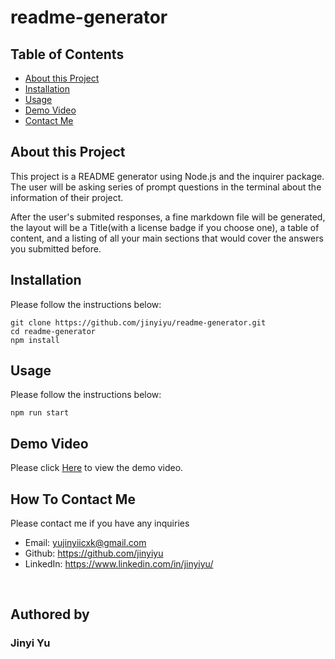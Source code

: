 # readme-generator

## Table of Contents

- [About this Project](#about-this-project)
- [Installation](#installation)
- [Usage](#usage)
- [Demo Video](#demo-video)
- [Contact Me](#contact-me)

## About this Project

This project is a README generator using Node.js and the inquirer package. The user will be asking series of prompt questions in the terminal about the information of their project.

After the user's submited responses, a fine markdown file will be generated, the layout will be a Title(with a license badge if you choose one), a table of content, and a listing of all your main sections that would cover the answers you submitted before.

## Installation

Please follow the instructions below:

```
git clone https://github.com/jinyiyu/readme-generator.git
cd readme-generator
npm install

```

## Usage

Please follow the instructions below:

```
npm run start
```

## Demo Video

Please click [Here](file:///Users/jinyiyu/Downloads/Untitled_%20Jun%201,%202022%2011_47%20PM.webm) to view the demo video.

## How To Contact Me

Please contact me if you have any inquiries

- Email: yujinyiicxk@gmail.com
- Github: https://github.com/jinyiyu
- LinkedIn: https://www.linkedin.com/in/jinyiyu/

<br>

## Authored by

### __Jinyi Yu__
